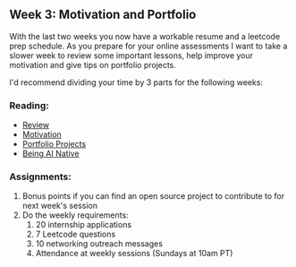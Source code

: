 ## Week 3: Motivation and Portfolio 

With the last two weeks you now have a workable resume and a leetcode prep schedule. As you prepare for your online assessments I want to take a slower week to review some important lessons, help improve your motivation and give tips on portfolio projects.

I'd recommend dividing your time by 3 parts for the following weeks:

### Reading:
- [Review](review.md)
- [Motivation](motivation.md)
- [Portfolio Projects](portfolio.md)
- [Being AI Native](AInative.md)

### Assignments:
1. Bonus points if you can find an open source project to contribute to for next week's session
2. Do the weekly requirements:
   1. 20 internship applications
   2. 7 Leetcode questions
   3. 10 networking outreach messages
   4. Attendance at weekly sessions (Sundays at 10am PT)
